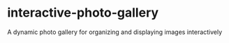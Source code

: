 # interactive-photo-gallery
A dynamic photo gallery for organizing and displaying images interactively
